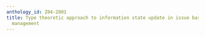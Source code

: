 ```yaml
---
anthology_id: Z04-2001
title: Type theoretic approach to information state update in issue based dialogue
  management
---
```

